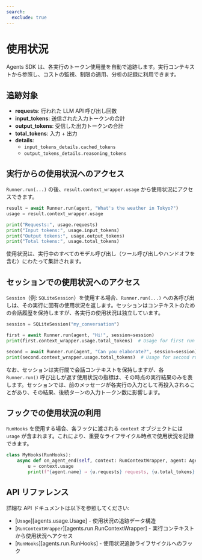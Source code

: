 ```yaml
---
search:
  exclude: true
---
```

# 使用状況

Agents SDK は、各実行のトークン使用量を自動で追跡します。実行コンテキストから参照し、コストの監視、制限の適用、分析の記録に利用できます。

## 追跡対象

- **requests**: 行われた LLM API 呼び出し回数
- **input_tokens**: 送信された入力トークンの合計
- **output_tokens**: 受信した出力トークンの合計
- **total_tokens**: 入力 + 出力
- **details**:
  - `input_tokens_details.cached_tokens`
  - `output_tokens_details.reasoning_tokens`

## 実行からの使用状況へのアクセス

`Runner.run(...)` の後、`result.context_wrapper.usage` から使用状況にアクセスできます。

```python
result = await Runner.run(agent, "What's the weather in Tokyo?")
usage = result.context_wrapper.usage

print("Requests:", usage.requests)
print("Input tokens:", usage.input_tokens)
print("Output tokens:", usage.output_tokens)
print("Total tokens:", usage.total_tokens)
```

使用状況は、実行中のすべてのモデル呼び出し（ツール呼び出しやハンドオフを含む）にわたって集計されます。

## セッションでの使用状況へのアクセス

`Session`（例: `SQLiteSession`）を使用する場合、`Runner.run(...)` への各呼び出しは、その実行に固有の使用状況を返します。セッションはコンテキストのための会話履歴を保持しますが、各実行の使用状況は独立しています。

```python
session = SQLiteSession("my_conversation")

first = await Runner.run(agent, "Hi!", session=session)
print(first.context_wrapper.usage.total_tokens)  # Usage for first run

second = await Runner.run(agent, "Can you elaborate?", session=session)
print(second.context_wrapper.usage.total_tokens)  # Usage for second run
```

なお、セッションは実行間で会話コンテキストを保持しますが、各 `Runner.run()` 呼び出しが返す使用状況の指標は、その時点の実行結果のみを表します。セッションでは、前のメッセージが各実行の入力として再投入されることがあり、その結果、後続ターンの入力トークン数に影響します。

## フックでの使用状況の利用

`RunHooks` を使用する場合、各フックに渡される `context` オブジェクトには `usage` が含まれます。これにより、重要なライフサイクル時点で使用状況を記録できます。

```python
class MyHooks(RunHooks):
    async def on_agent_end(self, context: RunContextWrapper, agent: Agent, output: Any) -> None:
        u = context.usage
        print(f"{agent.name} → {u.requests} requests, {u.total_tokens} total tokens")
```

## API リファレンス

詳細な API ドキュメントは以下を参照してください:

-   [`Usage`][agents.usage.Usage] - 使用状況の追跡データ構造
-   [`RunContextWrapper`][agents.run.RunContextWrapper] - 実行コンテキストから使用状況へアクセス
-   [`RunHooks`][agents.run.RunHooks] - 使用状況追跡ライフサイクルへのフック